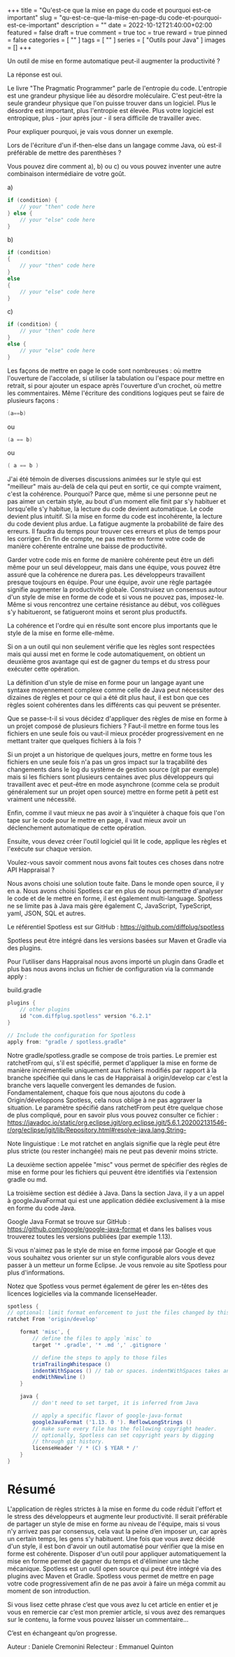 +++
title = "Qu'est-ce que la mise en page du code et pourquoi est-ce important"
slug = "qu-est-ce-que-la-mise-en-page-du code-et-pourquoi-est-ce-important"
description = ""
date = 2022-10-12T21:40:00+02:00
featured = false
draft = true
comment = true
toc = true
reward = true
pinned = false
categories = [
  ""
]
tags = [
  ""
]
series = [
  "Outils pour Java"
]
images = []
+++

Un outil de mise en forme automatique peut-il augmenter la productivité ?

La réponse est oui.

Le livre "The Pragmatic Programmer" parle de l'entropie du code. L'entropie est une grandeur physique liée au désordre moléculaire. C'est peut-être la seule grandeur physique que l'on puisse trouver dans un logiciel. Plus le désordre est important, plus l'entropie est élevée. Plus votre logiciel est entropique, plus  - jour après jour - il sera difficile de travailler avec.

Pour expliquer pourquoi, je vais vous donner un exemple.

Lors de l'écriture d'un if-then-else dans un langage comme Java, où est-il préférable de mettre des parenthèses ?

Vous pouvez dire comment a), b) ou c) ou vous pouvez inventer une autre combinaison intermédiaire de votre goût.

a)
```java
if (condition) {
    // your "then" code here
} else {
    // your "else" code here
}
```

b)
```java
if (condition)
{
    // your "then" code here
}
else
{
    // your "else" code here
}
```

c)
```java
if (condition) {
    // your "then" code here
}
else {
    // your "else" code here
}
```

Les façons de mettre en page le code sont nombreuses : où mettre l'ouverture de l'accolade, si utiliser la tabulation ou l'espace pour mettre en retrait, si pour ajouter un espace après l'ouverture d'un crochet, où mettre les commentaires. Même l'écriture des conditions logiques peut se faire de plusieurs façons :

```java
(a==b)
```

ou

```java
(a == b)
```

ou

```java
( a == b )
```

J'ai été témoin de diverses discussions animées sur le style qui est "meilleur" mais au-delà de cela qui peut en sortir, ce qui compte vraiment, c'est la cohérence.
Pourquoi? Parce que, même si une personne peut ne pas aimer un certain style, au bout d'un moment elle finit par s'y habituer et lorsqu'elle s'y habitue, la lecture du code devient automatique. Le code devient plus intuitif.
Si la mise en forme du code est incohérente, la lecture du code devient plus ardue. La fatigue augmente la probabilité de faire des erreurs. Il faudra du temps pour trouver ces erreurs et plus de temps pour les corriger. En fin de compte, ne pas mettre en forme votre code de manière cohérente entraîne une baisse de productivité.

Garder votre code mis en forme de manière cohérente peut être un défi même pour un seul développeur, mais dans une équipe, vous pouvez être assuré que la cohérence ne durera pas.
Les développeurs travaillent presque toujours en équipe. Pour une équipe, avoir une règle partagée signifie augmenter la productivité globale. Construisez un consensus autour d'un style de mise en forme de code et si vous ne pouvez pas, imposez-le. Même si vous rencontrez une certaine résistance au début, vos collègues s'y habitueront, se fatigueront moins et seront plus productifs.

La cohérence et l'ordre qui en résulte sont encore plus importants que le style de la mise en forme elle-même.

Si on a un outil qui non seulement vérifie que les règles sont respectées mais qui aussi met en forme le code automatiquement, on obtient un deuxième gros avantage qui est de gagner du temps et du stress pour exécuter cette opération.

La définition d'un style de mise en forme pour un langage ayant une syntaxe moyennement complexe comme celle de Java peut nécessiter des dizaines de règles et pour ce qui a été dit plus haut, il est bon que ces règles soient cohérentes dans les différents cas qui peuvent se présenter.

Que se passe-t-il si vous décidez d'appliquer des règles de mise en forme à un projet composé de plusieurs fichiers ? Faut-il mettre en forme tous les fichiers en une seule fois ou vaut-il mieux procéder progressivement en ne mettant traiter que quelques fichiers à la fois ?

Si un projet a un historique de quelques jours, mettre en forme tous les fichiers en une seule fois n'a pas un gros impact sur la traçabilité des changements dans le log du système de gestion source (git par exemple) mais si les fichiers sont plusieurs centaines avec plus développeurs qui travaillent avec et peut-être en mode asynchrone (comme cela se produit généralement sur un projet open source) mettre en forme petit à petit est vraiment une nécessité.

Enfin, comme il vaut mieux ne pas avoir à s'inquiéter à chaque fois que l'on tape sur le code pour le mettre en page, il vaut mieux avoir un déclenchement automatique de cette opération.

Ensuite, vous devez créer l'outil logiciel qui lit le code, applique les règles et l'exécute sur chaque version.

Voulez-vous savoir comment nous avons fait toutes ces choses dans notre API Happraisal ?

Nous avons choisi une solution toute faite. Dans le monde open source, il y en a. Nous avons choisi Spotless car en plus de nous permettre d'analyser le code et de le mettre en forme, il est également multi-language. Spotless ne se limite pas à Java mais gère également C, JavaScript, TypeScript, yaml, JSON, SQL et autres.

Le référentiel Spotless est sur GitHub : https://github.com/diffplug/spotless

Spotless peut être intégré dans les versions basées sur Maven et Gradle via des plugins.

Pour l’utiliser dans Happraisal nous avons importé un plugin dans Gradle et plus bas nous avons inclus un fichier de configuration via la commande apply :

build.gradle
```gradle
plugins {
    // other plugins
    id "com.diffplug.spotless" version "6.2.1"
}

// Include the configuration for Spotless
apply from: "gradle / spotless.gradle"
```

Notre gradle/spotless.gradle se compose de trois parties.
Le premier est ratchetFrom qui, s'il est spécifié, permet d'appliquer la mise en forme de manière incrémentielle uniquement aux fichiers modifiés par rapport à la branche spécifiée qui dans le cas de Happraisal à origin/develop car c'est la branche vers laquelle convergent les demandes de fusion. Fondamentalement, chaque fois que nous ajoutons du code à Origin/développons Spotless, cela nous oblige à ne pas aggraver la situation.
Le paramètre spécifié dans ratchetFrom peut être quelque chose de plus compliqué, pour en savoir plus vous pouvez consulter ce fichier :
https://javadoc.io/static/org.eclipse.jgit/org.eclipse.jgit/5.6.1.202002131546-r/org/eclipse/jgit/lib/Repository.html#resolve-java.lang.String-

Note linguistique : Le mot ratchet en anglais signifie que la règle peut être plus stricte (ou rester inchangée) mais ne peut pas devenir moins stricte.

La deuxième section appelée "misc" vous permet de spécifier des règles de mise en forme pour les fichiers qui peuvent être identifiés via l'extension gradle ou md.

La troisième section est dédiée à Java.
Dans la section Java, il y a un appel à googleJavaFormat qui est une application dédiée exclusivement à la mise en forme du code Java.

Google Java Format se trouve sur GitHub : https://github.com/google/google-java-format et dans les balises vous trouverez toutes les versions publiées (par exemple 1.13).

Si vous n'aimez pas le style de mise en forme imposé par Google et que vous souhaitez vous orienter sur un style configurable alors vous devez passer à un metteur un forme Eclipse. Je vous renvoie au site Spotless pour plus d'informations.

Notez que Spotless vous permet également de gérer les en-têtes des licences logicielles via la commande licenseHeader.

```gradle
spotless {
// optional: limit format enforcement to just the files changed by this feature branch
ratchet From 'origin/develop'

    format 'misc', {
        // define the files to apply `misc` to
        target '* .gradle', '* .md ',' .gitignore '

        // define the steps to apply to those files
        trimTrailingWhitespace ()
        indentWithSpaces () // tab or spaces. indentWithSpaces takes an integer argument, the default value is 4
        endWithNewline ()
    }

    java {
        // don't need to set target, it is inferred from Java

        // apply a specific flavor of google-java-format
        googleJavaFormat ('1.13. 0 '). ReflowLongStrings ()
        // make sure every file has the following copyright header.
        // optionally, Spotless can set copyright years by digging
        // through git history.
        licenseHeader '/ * (C) $ YEAR * /'
    }
}
```

# Résumé
L'application de règles strictes à la mise en forme du code réduit l'effort et le stress des développeurs et augmente leur productivité.
Il serait préférable de partager un style de mise en forme au niveau de l'équipe, mais si vous n'y arrivez pas par consensus, cela vaut la peine d’en imposer un, car après un certain temps, les gens s'y habituent.
Une fois que vous avez décidé d'un style, il est bon d'avoir un outil automatisé pour vérifier que la mise en forme est cohérente.
Disposer d'un outil pour appliquer automatiquement la mise en forme permet de gagner du temps et d'éliminer une tâche mécanique.
Spotless est un outil open source qui peut être intégré via des plugins avec Maven et Gradle. Spotless vous permet de mettre en page votre code progressivement afin de ne pas avoir à faire un méga commit au moment de son introduction.

Si vous lisez cette phrase c’est que vous avez lu cet article en entier et je vous en remercie car c’est mon premier article, si vous avez des remarques sur le contenu, la forme vous pouvez laisser un commentaire…

C’est en échangeant qu’on progresse.

Auteur : Daniele Cremonini
Relecteur : Emmanuel Quinton
